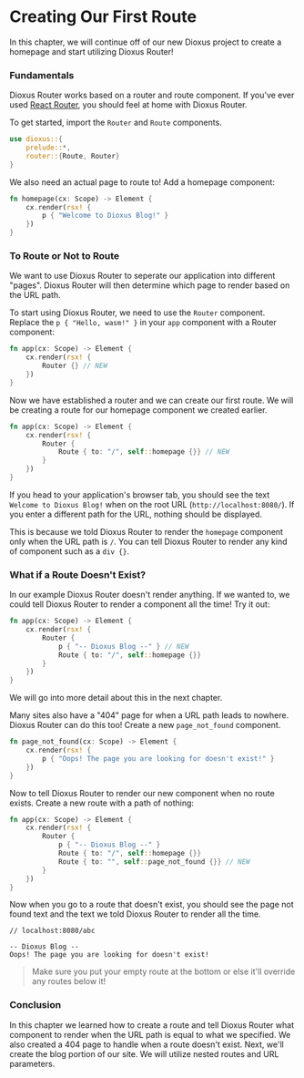 # Creating Our First Route
In this chapter, we will continue off of our new Dioxus project to create a homepage and start utilizing Dioxus Router!

### Fundamentals
Dioxus Router works based on a router and route component. If you've ever used [React Router](https://reactrouter.com/), you should feel at home with Dioxus Router.

To get started, import the ``Router`` and ``Route`` components.
```rs
use dioxus::{
    prelude::*,
    router::{Route, Router}
}
```
We also need an actual page to route to! Add a homepage component:
```rs
fn homepage(cx: Scope) -> Element {
    cx.render(rsx! {
        p { "Welcome to Dioxus Blog!" }
    })
}
```

### To Route or Not to Route
We want to use Dioxus Router to seperate our application into different "pages". Dioxus Router will then determine which page to render based on the URL path.

To start using Dioxus Router, we need to use the ``Router`` component.
Replace the ``p { "Hello, wasm!" }`` in your ``app`` component with a Router component:
```rs
fn app(cx: Scope) -> Element {
    cx.render(rsx! {
        Router {} // NEW
    })
}
```
Now we have established a router and we can create our first route. We will be creating a route for our homepage component we created earlier.
```rs
fn app(cx: Scope) -> Element {
    cx.render(rsx! {
        Router {
            Route { to: "/", self::homepage {}} // NEW
        }
    })
}
```
If you head to your application's browser tab, you should see the text ``Welcome to Dioxus Blog!`` when on the root URL (``http://localhost:8080/``). If you enter a different path for the URL, nothing should be displayed.

This is because we told Dioxus Router to render the ``homepage`` component only when the URL path is ``/``. You can tell Dioxus Router to render any kind of component such as a ``div {}``.

### What if a Route Doesn't Exist?
In our example Dioxus Router doesn't render anything. If we wanted to, we could tell Dioxus Router to render a component all the time! Try it out:
```rs
fn app(cx: Scope) -> Element {
    cx.render(rsx! {
        Router {
            p { "-- Dioxus Blog --" } // NEW
            Route { to: "/", self::homepage {}}
        }
    })
}
```
We will go into more detail about this in the next chapter.

Many sites also have a "404" page for when a URL path leads to nowhere. Dioxus Router can do this too! Create a new ``page_not_found`` component.
```rs
fn page_not_found(cx: Scope) -> Element {
    cx.render(rsx! {
        p { "Oops! The page you are looking for doesn't exist!" }
    })
}
```

Now to tell Dioxus Router to render our new component when no route exists. Create a new route with a path of nothing:
```rs
fn app(cx: Scope) -> Element {
    cx.render(rsx! {
        Router {
            p { "-- Dioxus Blog --" }
            Route { to: "/", self::homepage {}}
            Route { to: "", self::page_not_found {}} // NEW
        }
    })
}
```
Now when you go to a route that doesn't exist, you should see the page not found text and the text we told Dioxus Router to render all the time.
```
// localhost:8080/abc

-- Dioxus Blog --
Oops! The page you are looking for doesn't exist!
```

> Make sure you put your empty route at the bottom or else it'll override any routes below it!

### Conclusion
In this chapter we learned how to create a route and tell Dioxus Router what component to render when the URL path is equal to what we specified. We also created a 404 page to handle when a route doesn't exist. Next, we'll create the blog portion of our site. We will utilize nested routes and URL parameters.